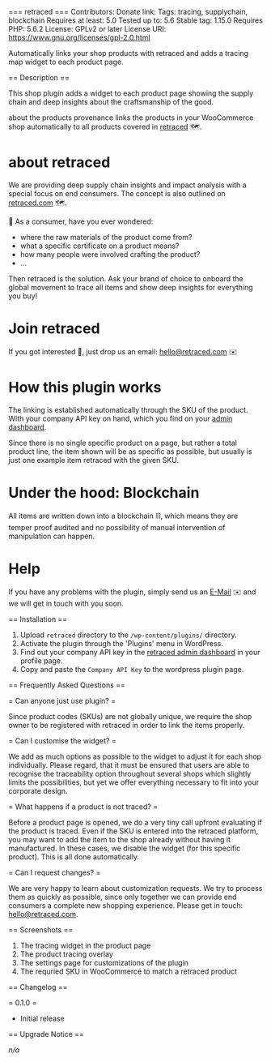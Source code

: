 === retraced ===
Contributors:
Donate link:
Tags: tracing, supplychain, blockchain
Requires at least: 5.0
Tested up to: 5.6
Stable tag: 1.15.0
Requires PHP: 5.6.2
License: GPLv2 or later
License URI: https://www.gnu.org/licenses/gpl-2.0.html

Automatically links your shop products with retraced and adds a tracing map widget to each product page.

== Description ==

This shop plugin adds a widget to each product page showing the supply chain and deep insights about the craftsmanship of the good.

about the products provenance links the products in your WooCommerce shop automatically to all products covered in [retraced](https://retraced.com) 🗺.

# about retraced

We are providing deep supply chain insights and impact analysis with a special focus on end consumers. The concept is also outlined on [retraced.com](https://retraced.com) 🗺.

🤔 As a consumer, have you ever wondered:

-   where the raw materials of the product come from?
-   what a specific certificate on a product means?
-   how many people were involved crafting the product?
-   ...

Then retraced is the solution. Ask your brand of choice to onboard the global movement to trace all items and show deep insights for everything you buy!

# Join retraced

If you got interested 🧐, just drop us an email: [hello@retraced.com](mailto:hello@retraced.com) ✉️

# How this plugin works

The linking is established automatically through the SKU of the product. With your company API key on hand, which you find on your [admin dashboard](https://dashboard.retraced.com).

Since there is no single specific product on a page, but rather a total product line, the item shown will be as specific as possible, but usually is just one example item retraced with the given SKU.

# Under the hood: Blockchain

All items are written down into a blockchain ⛓, which means they are temper proof audited and no possibility of manual intervention of manipulation can happen.

# Help

If you have any problems with the plugin, simply send us an [E-Mail](mailto:hello@retraced.com) ✉️ and we will get in touch with you soon.

== Installation ==

1. Upload `retraced` directory to the `/wp-content/plugins/` directory.
2. Activate the plugin through the 'Plugins' menu in WordPress.
3. Find out your company API key in the [retraced admin dashboard](https://dashboard.retraced.com) in your profile page.
4. Copy and paste the `Company API Key` to the wordpress plugin page.

== Frequently Asked Questions ==

= Can anyone just use plugin? =

Since product codes (SKUs) are not globally unique, we require the shop owner to be registered with retraced in order to link the items properly.

= Can I customise the widget? =

We add as much options as possible to the widget to adjust it for each shop individually. Please regard, that it must be ensured that users are able to recognise the traceability option throughout several shops which slightly limits the possibilities, but yet we offer everything necessary to fit into your corporate design.

= What happens if a product is not traced? =

Before a product page is opened, we do a very tiny call upfront evaluating if the product is traced. Even if the SKU is entered into the retraced platform, you may want to add the item to the shop already without having it manufactured. In these cases, we disable the widget (for this specific product). This is all done automatically.

= Can I request changes? =

We are very happy to learn about customization requests. We try to process them as quickly as possible, since only together we can provide end consumers a complete new shopping experience. Please get in touch: hello@retraced.com.

== Screenshots ==

1. The tracing widget in the product page
2. The product tracing overlay
3. The settings page for customizations of the plugin
4. The requried SKU in WooCommerce to match a retraced product

== Changelog ==

= 0.1.0 =

-   Initial release

== Upgrade Notice ==

_n/a_
